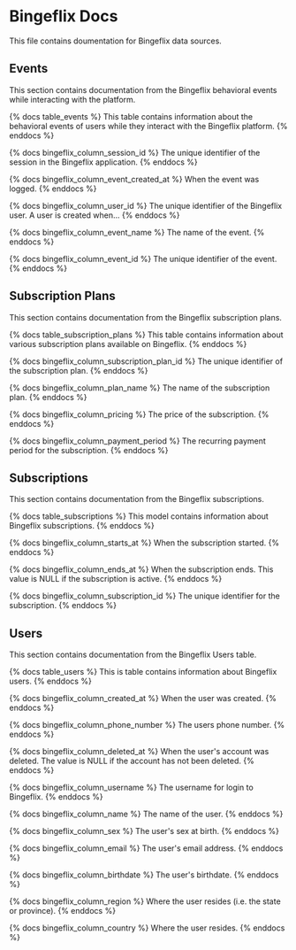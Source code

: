 # Bingeflix Docs
This file contains doumentation for Bingeflix data sources.

## Events
This section contains documentation from the Bingeflix behavioral events while interacting with the platform.

{% docs table_events %}
    This table contains information about the behavioral events of users while they interact with the Bingeflix platform.
{% enddocs %}

{% docs bingeflix_column_session_id %}
    The unique identifier of the session in the Bingeflix application.
{% enddocs %}

{% docs bingeflix_column_event_created_at %}
    When the event was logged.
{% enddocs %}

{% docs bingeflix_column_user_id %}
    The unique identifier of the Bingeflix user. A user is created when...
{% enddocs %}

{% docs bingeflix_column_event_name %}
    The name of the event.
{% enddocs %}

{% docs bingeflix_column_event_id %}
    The unique identifier of the event.
{% enddocs %}

## Subscription Plans
This section contains documentation from the Bingeflix subscription plans.

{% docs table_subscription_plans %}
    This table contains information about various subscription plans available on Bingeflix.
{% enddocs %}

{% docs bingeflix_column_subscription_plan_id %}
    The unique identifier of the subscription plan.
{% enddocs %}

{% docs bingeflix_column_plan_name %}
    The name of the subscription plan.
{% enddocs %}

{% docs bingeflix_column_pricing %}
    The price of the subscription.
{% enddocs %}

{% docs bingeflix_column_payment_period %}
    The recurring payment period for the subscription.
{% enddocs %}

## Subscriptions
This section contains documentation from the Bingeflix subscriptions.

{% docs table_subscriptions %}
    This model contains information about Bingeflix subscriptions.
{% enddocs %}

{% docs bingeflix_column_starts_at %}
    When the subscription started.
{% enddocs %}

{% docs bingeflix_column_ends_at %}
    When the subscription ends. This value is NULL if the subscription is active.
{% enddocs %}

{% docs bingeflix_column_subscription_id %}
    The unique identifier for the subscription.
{% enddocs %}

## Users
This section contains documentation from the Bingeflix Users table.

{% docs table_users %}
    This is table contains information about Bingeflix users.
{% enddocs %}

{% docs bingeflix_column_created_at %}
    When the user was created.
{% enddocs %}

{% docs bingeflix_column_phone_number %}
    The users phone number.
{% enddocs %}

{% docs bingeflix_column_deleted_at %}
    When the user's account was deleted. The value is NULL if the account has not been deleted.
{% enddocs %}

{% docs bingeflix_column_username %}
    The username for login to Bingeflix.
{% enddocs %}

{% docs bingeflix_column_name %}
    The name of the user.
{% enddocs %}

{% docs bingeflix_column_sex %}
    The user's sex at birth.
{% enddocs %}

{% docs bingeflix_column_email %}
    The user's email address.
{% enddocs %}

{% docs bingeflix_column_birthdate %}
    The user's birthdate.
{% enddocs %}

{% docs bingeflix_column_region %}
    Where the user resides (i.e. the state or province).
{% enddocs %}

{% docs bingeflix_column_country %}
    Where the user resides.
{% enddocs %}
